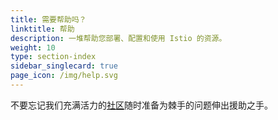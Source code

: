 ```yaml
---
title: 需要帮助吗？
linktitle: 帮助
description: 一堆帮助您部署、配置和使用 Istio 的资源。
weight: 10
type: section-index
sidebar_singlecard: true
page_icon: /img/help.svg
---
```


不要忘记我们充满活力的[社区](/about/community/)随时准备为棘手的问题伸出援助之手。
